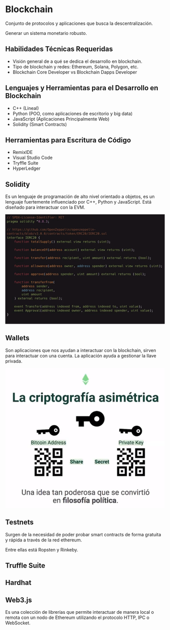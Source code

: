 # Blockchain 

Conjunto de protocolos y aplicaciones que busca la descentralización.

Generar un sistema monetario robusto.

## Habilidades Técnicas Requeridas

* Visión general de a qué se dedica el desarrollo en blockchain.
* Tipo de blockchain y redes: Ethereum, Solana, Polygon, etc.
* Blockchain Core Developer vs Blockchain Dapps Developer

## Lenguajes y Herramientas para el Desarrollo en Blockchain

* C++ (Lineal)
* Python (POO, como aplicaciones de escritorio y big data)
* JavaScript (Aplicaciones Principalmente Web)
* Solidity (Smart Contracts)

## Herramientas para Escritura de Código

* RemixIDE
* Visual Studio Code
* Tryffle Suite
* HyperLedger

## Solidity

Es un lenguaje de programación de alto nivel orientado a objetos, es un lenguaje fuertemente influenciado por C++, Python y JavaScript. Está diseñado para interactuar con la EVM.

![solidity-code](/pictures/solidity-code.PNG)

## Wallets

Son aplicaciones que nos ayudan a interactuar con la blockchain, sirven para interactuar con una cuenta. La aplicación ayuda a gestionar la llave privada.

![blockchain-criptografia-asimetrica](/pictures/blockchain-criptografia-asimetrica.PNG)

## Testnets
Surgen de la necesidad de poder probar smart contracts de forma gratuita y rápida a través de la red ethereum.

Entre ellas está Ropsten y Rinkeby.

## Truffle Suite

## Hardhat

## Web3.js

Es una colección de librerías que permite interactuar de manera local o remota con un nodo de Ethereum utilizando el protocolo HTTP, IPC o WebSocket.



